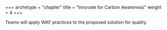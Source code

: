 +++
archetype = "chapter"
title = "Innovate for Carbon Awareness"
weight = 4
+++

Teams will apply WAF practices to the proposed solution for quality. 
